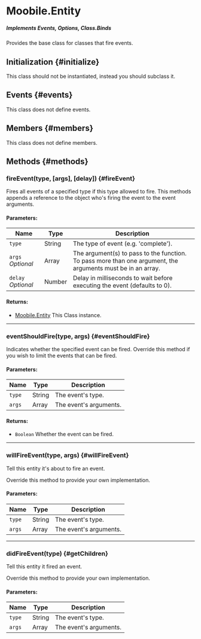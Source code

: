 Moobile.Entity
================================================================================

##### Implements *Events*, *Options*, *Class.Binds*

Provides the base class for classes that fire events.

Initialization {#initialize}
--------------------------------------------------------------------------------

This class should not be instantiated, instead you should subclass it.

Events {#events}
--------------------------------------------------------------------------------

This class does not define events.

Members {#members}
--------------------------------------------------------------------------------

This class does not define members.

Methods {#methods}
--------------------------------------------------------------------------------

### fireEvent(type, [args], [delay]) {#fireEvent}

Fires all events of a specified type if this type allowed to fire. This methods appends a reference to the object who's firing the event to the event arguments.

#### Parameters:

Name               | Type   | Description
------------------ | ------ | --------------------------------------------------
`type`             | String | The type of event (e.g. 'complete').
`args`  *Optional* | Array  | The argument(s) to pass to the function. To pass more than one argument, the arguments must be in an array.
`delay` *Optional* | Number | Delay in milliseconds to wait before executing the event (defaults to 0).

#### Returns:

- [Moobile.Entity](Entity/Entity.md) This Class instance.

-----

### eventShouldFire(type, args) {#eventShouldFire}

Indicates whether the specified event can be fired. Override this method if you wish to limit the events that can be fired.

#### Parameters:

Name   | Type   | Description
-------| ------ | -----------
`type` | String | The event's type.
`args` | Array  | The event's arguments.

#### Returns:

- `Boolean` Whether the event can be fired.

-----

### willFireEvent(type, args) {#willFireEvent}

Tell this entity it's about to fire an event.

Override this method to provide your own implementation.

#### Parameters:

Name   | Type   | Description
-------| ------ | --------------------------------------------------
`type` | String | The event's type.
`args` | Array  | The event's arguments.

-----

### didFireEvent(type) {#getChildren}

Tell this entity it fired an event.

Override this method to provide your own implementation.

#### Parameters:

Name   | Type   | Description
-------| ------ | --------------------------------------------------
`type` | String | The event's type.
`args` | Array  | The event's arguments.
